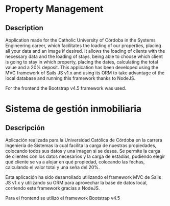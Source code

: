# Property Management

## Description
Application made for the Catholic University of Córdoba in the Systems Engineering career,
which facilitates the loading of our properties, placing all your data and an image if desired.
It allows the loading of clients with the necessary data and the loading of stays, being able to choose which client is going to stay in which property, placing the dates, calculating the total value and a 20% deposit.
This application has been developed using the MVC framework of Sails JS v1.x and using its ORM to take advantage of the local database and running this framework thanks to NodeJS.

For the frontend the Bootstrap v4.5 framework was used.


# Sistema de gestión inmobiliaria

## Descripción

Aplicación realizada para la Universidad Católica de Córdoba en la carrera Ingeniería de Sistemas la cual facilita la carga de nuestras propiedades, colocando todos sus datos y una imagen si se desea.
Se permite la carga de clientes con los datos necesarios y la carga de estadías, pudiendo elegir qué cliente se va a alojar en qué propiedad, colocando las fechas, calculando el valor total y una seña del 20%.

Esta aplicación ha sido desarrollado utilizando el framework MVC de Sails JS v1.x y utilizando su ORM para aprovechar la base de datos local, corriendo este framework gracias a NodeJS.

Para el frontend se utilizó el framework Bootstrap v4.5


